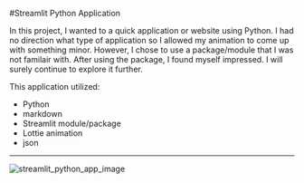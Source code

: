 #Streamlit Python Application

In this project, I wanted to a quick application or website using Python.  I had no direction what type of application so I allowed my animation to come up with something minor. However, I chose to use a package/module that I was not familair with. After using the package, I found myself impressed. I will surely continue to explore it further.

This application utilized:
 * Python
 * markdown
 * Streamlit module/package
 * Lottie animation
 * json
   
--------------------

![streamlit_python_app_image](https://github.com/SterlingMcKinley/Python_Streamlit_app/assets/91057035/3ffa2280-fc71-47ae-9481-924fec08e75b)
